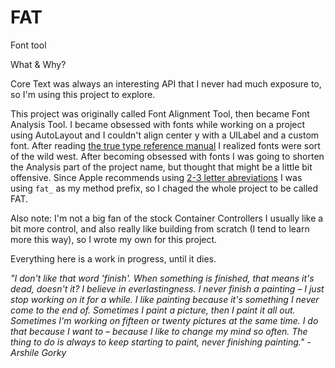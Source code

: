 # FAT
Font tool

What & Why?

Core Text was always an interesting API that I never had much exposure to, so I'm using this project to explore.

This project was originally called Font Alignment Tool, then became Font Analysis Tool. I became obsessed with fonts while working on a project using AutoLayout and I couldn't align center y with a UILabel and a custom font. After reading [the true type reference manual](https://developer.apple.com/fonts/TrueType-Reference-Manual/) I realized fonts were sort of the wild west. After becoming obsessed with fonts I was going to shorten the Analysis part of the project name, but thought that might be a little bit offensive. Since Apple recommends using [2-3 letter abreviations](https://developer.apple.com/library/mac/documentation/Cocoa/Conceptual/CodingGuidelines/Articles/NamingMethods.html#//apple_ref/doc/uid/20001282-1003829-BCIBDJCA) I was using `fat_` as my method prefix, so I chaged the whole project to be called FAT.


Also note: I'm not a big fan of the stock Container Controllers I usually like a bit more control, and also really like building from scratch (I tend to learn more this way), so I wrote my own for this project.

Everything here is a work in progress, until it dies.

_"I don't like that word 'finish'. When something is finished, that means it's dead, doesn't it? I believe in everlastingness. I never finish a painting – I just stop working on it for a while. I like painting because it's something I never come to the end of. Sometimes I paint a picture, then I paint it all out. Sometimes I'm working on fifteen or twenty pictures at the same time. I do that because I want to – because I like to change my mind so often. The thing to do is always to keep starting to paint, never finishing painting." -Arshile Gorky_


